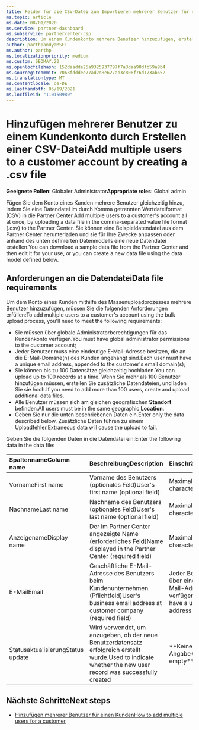 ```yaml
---
title: Felder für die CSV-Datei zum Importieren mehrerer Benutzer für ein Kundenkonto
ms.topic: article
ms.date: 08/01/2020
ms.service: partner-dashboard
ms.subservice: partnercenter-csp
description: Um einem Kundenkonto mehrere Benutzer hinzuzufügen, erstellen Sie eine csv-Datei (durch Komma getrennte Werte) mit entsprechenden Feldern.
author: parthpandyaMSFT
ms.author: parthp
ms.localizationpriority: medium
ms.custom: SEOMAY.20
ms.openlocfilehash: 152daadde25a9325937797f7a3daa90dfb59a9b4
ms.sourcegitcommit: 7063fdddee77ad2d8e627ab3c806f76d173ab652
ms.translationtype: MT
ms.contentlocale: de-DE
ms.lasthandoff: 05/19/2021
ms.locfileid: "110150980"
---
```

# <a name="add-multiple-users-to-a-customer-account-by-creating-a-csv-file"></a><span data-ttu-id="b48a5-103">Hinzufügen mehrerer Benutzer zu einem Kundenkonto durch Erstellen einer CSV-Datei</span><span class="sxs-lookup"><span data-stu-id="b48a5-103">Add multiple users to a customer account by creating a .csv file</span></span>

<span data-ttu-id="b48a5-104">**Geeignete Rollen**: Globaler Administrator</span><span class="sxs-lookup"><span data-stu-id="b48a5-104">**Appropriate roles**: Global admin</span></span>

<span data-ttu-id="b48a5-105">Fügen Sie dem Konto eines Kunden mehrere Benutzer gleichzeitig hinzu, indem Sie eine Datendatei im durch Komma getrennten Wertdateiformat (CSV) in die Partner Center.</span><span class="sxs-lookup"><span data-stu-id="b48a5-105">Add multiple users to a customer's account all at once, by uploading a data file in the comma-separated value file format (.csv) to the Partner Center.</span></span> <span data-ttu-id="b48a5-106">Sie können eine Beispieldatendatei aus dem Partner Center herunterladen und sie für Ihre Zwecke anpassen oder anhand des unten definierten Datenmodells eine neue Datendatei erstellen.</span><span class="sxs-lookup"><span data-stu-id="b48a5-106">You can download a sample data file from the Partner Center and then edit it for your use, or you can create a new data file using the data model defined below.</span></span>

## <a name="data-file-requirements"></a><a href="" id="creatingtheimportcsvfile"></a><span data-ttu-id="b48a5-107">Anforderungen an die Datendatei</span><span class="sxs-lookup"><span data-stu-id="b48a5-107">Data file requirements</span></span>

<span data-ttu-id="b48a5-108">Um dem Konto eines Kunden mithilfe des Massenuploadprozesses mehrere Benutzer hinzuzufügen, müssen Sie die folgenden Anforderungen erfüllen:</span><span class="sxs-lookup"><span data-stu-id="b48a5-108">To add multiple users to a customer's account using the bulk upload process, you'll need to meet the following requirements:</span></span>

- <span data-ttu-id="b48a5-109">Sie müssen über globale Administratorberechtigungen für das Kundenkonto verfügen.</span><span class="sxs-lookup"><span data-stu-id="b48a5-109">You must have global administrator permissions to the customer account;</span></span>
- <span data-ttu-id="b48a5-110">Jeder Benutzer muss eine eindeutige E-Mail-Adresse besitzen, die an die E-Mail-Domäne(n) des Kunden angehängt sind.</span><span class="sxs-lookup"><span data-stu-id="b48a5-110">Each user must have a unique email address, appended to the customer's email domain(s);</span></span>
- <span data-ttu-id="b48a5-111">Sie können bis zu 100 Datensätze gleichzeitig hochladen.</span><span class="sxs-lookup"><span data-stu-id="b48a5-111">You can upload up to 100 records at a time.</span></span> <span data-ttu-id="b48a5-112">Wenn Sie mehr als 100 Benutzer hinzufügen müssen, erstellen Sie zusätzliche Datendateien, und laden Sie sie hoch.</span><span class="sxs-lookup"><span data-stu-id="b48a5-112">If you need to add more than 100 users, create and upload additional data files.</span></span>
- <span data-ttu-id="b48a5-113">Alle Benutzer müssen sich am gleichen geografischen **Standort** befinden.</span><span class="sxs-lookup"><span data-stu-id="b48a5-113">All users must be in the same geographic **Location**.</span></span>
- <span data-ttu-id="b48a5-114">Geben Sie nur die unten beschriebenen Daten ein.</span><span class="sxs-lookup"><span data-stu-id="b48a5-114">Enter only the data described below.</span></span> <span data-ttu-id="b48a5-115">Zusätzliche Daten führen zu einem Uploadfehler.</span><span class="sxs-lookup"><span data-stu-id="b48a5-115">Extraneous data will cause the upload to fail.</span></span>

<span data-ttu-id="b48a5-116">Geben Sie die folgenden Daten in die Datendatei ein:</span><span class="sxs-lookup"><span data-stu-id="b48a5-116">Enter the following data in the data file:</span></span>

| <span data-ttu-id="b48a5-117">**Spaltenname**</span><span class="sxs-lookup"><span data-stu-id="b48a5-117">**Column name**</span></span> | <span data-ttu-id="b48a5-118">**Beschreibung**</span><span class="sxs-lookup"><span data-stu-id="b48a5-118">**Description**</span></span>  | <span data-ttu-id="b48a5-119">**Einschränkung**</span><span class="sxs-lookup"><span data-stu-id="b48a5-119">**Limitation**</span></span>  |
|:-------- |:------  |:----- |
| <span data-ttu-id="b48a5-120">Vorname</span><span class="sxs-lookup"><span data-stu-id="b48a5-120">First name</span></span>  | <span data-ttu-id="b48a5-121">Vorname des Benutzers (optionales Feld)</span><span class="sxs-lookup"><span data-stu-id="b48a5-121">User's first name (optional field)</span></span>  | <span data-ttu-id="b48a5-122">Maximal 50 Zeichen</span><span class="sxs-lookup"><span data-stu-id="b48a5-122">50-character limit</span></span>  |
| <span data-ttu-id="b48a5-123">Nachname</span><span class="sxs-lookup"><span data-stu-id="b48a5-123">Last name</span></span>  | <span data-ttu-id="b48a5-124">Nachname des Benutzers (optionales Feld)</span><span class="sxs-lookup"><span data-stu-id="b48a5-124">User's last name (optional field)</span></span>  | <span data-ttu-id="b48a5-125">Maximal 50 Zeichen</span><span class="sxs-lookup"><span data-stu-id="b48a5-125">50-character limit</span></span>  |
| <span data-ttu-id="b48a5-126">Anzeigename</span><span class="sxs-lookup"><span data-stu-id="b48a5-126">Display name</span></span>    | <span data-ttu-id="b48a5-127">Der im Partner Center angezeigte Name (erforderliches Feld)</span><span class="sxs-lookup"><span data-stu-id="b48a5-127">Name displayed in the Partner Center (required field)</span></span>                            | <span data-ttu-id="b48a5-128">Maximal 50 Zeichen</span><span class="sxs-lookup"><span data-stu-id="b48a5-128">50-character limit</span></span>                         |
| <span data-ttu-id="b48a5-129">E-Mail</span><span class="sxs-lookup"><span data-stu-id="b48a5-129">Email</span></span>   | <span data-ttu-id="b48a5-130">Geschäftliche E-Mail-Adresse des Benutzers beim Kundenunternehmen (Pflichtfeld)</span><span class="sxs-lookup"><span data-stu-id="b48a5-130">User's business email address at customer company (required field)</span></span>           | <span data-ttu-id="b48a5-131">Jeder Benutzer muss über eine eindeutige E-Mail-Adresse verfügen.</span><span class="sxs-lookup"><span data-stu-id="b48a5-131">Each user must have a unique email address</span></span> |
| <span data-ttu-id="b48a5-132">Statusaktualisierung</span><span class="sxs-lookup"><span data-stu-id="b48a5-132">Status update</span></span>   | <span data-ttu-id="b48a5-133">Wird verwendet, um anzugeben, ob der neue Benutzerdatensatz erfolgreich erstellt wurde.</span><span class="sxs-lookup"><span data-stu-id="b48a5-133">Used to indicate whether the new user record was successfully created</span></span> | <span data-ttu-id="b48a5-134">\*\*Keine Angabe\*\*</span><span class="sxs-lookup"><span data-stu-id="b48a5-134">\*\*Leave empty\*\*</span></span>                        |

## <a name="next-steps"></a><span data-ttu-id="b48a5-135">Nächste Schritte</span><span class="sxs-lookup"><span data-stu-id="b48a5-135">Next steps</span></span>

- [<span data-ttu-id="b48a5-136">Hinzufügen mehrerer Benutzer für einen Kunden</span><span class="sxs-lookup"><span data-stu-id="b48a5-136">How to add multiple users for a customer</span></span>](adding-multiple-users-to-a-customer-account.md)